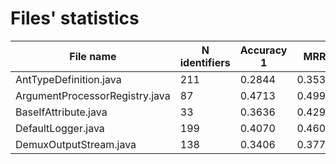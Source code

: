 # Files' statistics

File name                               |N identifiers|Accuracy 1|  MRR  |
----------------------------------------|-------------|----------|-------|
AntTypeDefinition.java                  |211          |0.2844    |0.3535 |
ArgumentProcessorRegistry.java          |87           |0.4713    |0.4990 |
BaseIfAttribute.java                    |33           |0.3636    |0.4295 |
DefaultLogger.java                      |199          |0.4070    |0.4607 |
DemuxOutputStream.java                  |138          |0.3406    |0.3775 |

